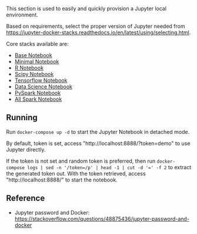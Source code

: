 
This section is used to easily and quickly provision a Jupyter local environment.

Based on requirements, select the proper version of Jupyter needed from https://jupyter-docker-stacks.readthedocs.io/en/latest/using/selecting.html.

Core stacks available are:
- [Base Notebook](https://hub.docker.com/r/jupyter/base-notebook/tags/)
- [Minimal Notebook](https://hub.docker.com/r/jupyter/minimal-notebook/tags/)
- [R Notebook](https://hub.docker.com/r/jupyter/r-notebook/tags/)
- [Scipy Notebook](https://hub.docker.com/r/jupyter/scipy-notebook/tags/)
- [Tensorflow Notebook](https://hub.docker.com/r/jupyter/tensorflow-notebook/tags/)
- [Data Science Notebook](https://hub.docker.com/r/jupyter/datascience-notebook/tags/)
- [PySpark Notebook](https://hub.docker.com/r/jupyter/pyspark-notebook/tags/)
- [All Spark Notebook](https://hub.docker.com/r/jupyter/all-spark-notebook/tags/)


## Running

Run `docker-compose up -d` to start the Jupyter Notebook in detached mode.

By default, token is set, access "http://localhost:8888/?token=demo" to use Jupyter directly.

If the token is not set and random token is preferred, then run `docker-compose logs | sed -n '/token=/p' | head -1 | cut -d '=' -f 2` to extract the generated token out. With the token retrieved, access "http://localhost:8888/" to start the notebook.


## Reference

- Jupyter password and Docker: https://stackoverflow.com/questions/48875436/jupyter-password-and-docker
